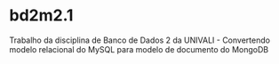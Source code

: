 # bd2m2.1
Trabalho da disciplina de Banco de Dados 2 da UNIVALI - Convertendo modelo relacional do MySQL para modelo de documento do MongoDB
